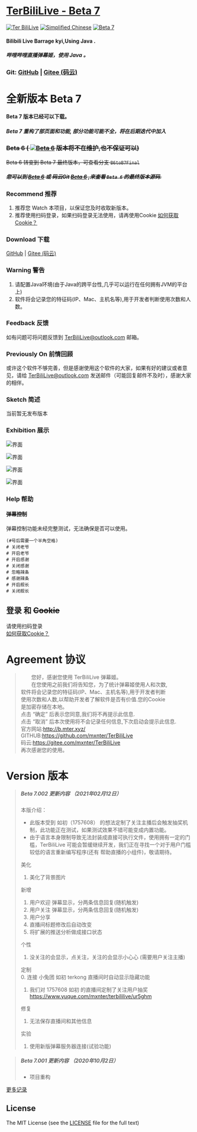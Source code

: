 # [TerBiliLive - Beta 7](http://terbililive.mter.xyz/) 
 [![Ter BiliLive](https://img.shields.io/badge/Ter-BiliLive-orange.svg)]() [![Simplified Chinese](https://img.shields.io/badge/Simplified-Chinese-ff4569.svg)]() [![Beta 7](https://img.shields.io/badge/Beta-7-ff35b8.svg)]()

#### Bilibili Live Barrage kyi,Using Java .
##### 哔哩哔哩直播弹幕姬，使用 Java 。  



### Git: [GitHub](https://gitee.com/mxnter/TerBiliLive/tree/master/) |  [Gitee (码云)](https://gitee.com/mxnter/TerBiliLive/tree/master/)


# 全新版本 Beta 7
####  Beta 7 版本已经可以下载。
##### Beta 7 重构了部页面和功能, 部分功能可能不全，将在后期迭代中加入

### ~~Beta 6  ( [![Beta 6](https://img.shields.io/badge/Beta-6-ff69b4.svg)]()  版本将不在维护,也不保证可以)~~
~~Beta 6 转变到 Beta 7 最终版本，可查看分支 `B6toB7Final`~~
##### ~~您可以到 [Beta 6](https://github.com/mxnter/TerBiliLive/tree/Beta6) 或 码云Git [Beta 6](https://gitee.com/mxnter/TerBiliLive/tree/Beta6/) ,来查看 `Beta 6` 的最终版本源码.~~


### Recommend 推荐
1. 推荐您 Watch 本项目，以保证您及时收取新版本。  
2. 推荐使用扫码登录，如果扫码登录无法使用，请再使用Cookie [如何获取Cookie？](https://github.com/mxnter/TerBiliLive/wiki/%E6%80%8E%E4%B9%88%E8%8E%B7%E5%8F%96Cookie) 

### Download 下载
 [GitHub](https://raw.githubusercontent.com/mxnter/TerBiliLive/master/app/TerBiliLive.jar) |  [Gitee (码云)](https://gitee.com/mxnter/TerBiliLive/raw/master/app/TerBiliLive.jar)


### Warning 警告
1. 请配置Java环境(由于Java的跨平台性,几乎可以运行在任何拥有JVM的平台上)
2. 软件将会记录您的特征码(IP、Mac、主机名等),用于开发者判断使用次数和人数。 

### Feedback 反馈
如有问题可将问题反馈到 TerBiliLive@outlook.com 邮箱。

 
### Previously On 前情回顾
或许这个软件不够完善，但是感谢使用这个软件的大家，如果有好的建议或者意见，请给 TerBiliLive@outlook.com 发送邮件（可能回复邮件不及时），感谢大家的相伴。
 
### Sketch 简述
当前暂无发布版本

### Exhibition 展示

![界面](http://s5caqz.coding-pages.com/TerBiliLive/img/zs1.png) 

![界面](http://s5caqz.coding-pages.com/TerBiliLive/img/zs2.png)  

![界面](http://s5caqz.coding-pages.com/TerBiliLive/img/zs3.png)  


![界面](http://b.mter.xyz/img/AppImg/Beta7/b7.png)  
 


### Help 帮助

#### ~~弹幕控制~~
弹幕控制功能未经完整测试，无法确保是否可以使用。
```
(#号后需要一个半角空格)
# 关闭老爷
# 开启老爷
# 开启感谢
# 关闭感谢
# 忽略辣条
# 感谢辣条
# 开启舰长
# 关闭舰长
```

## 登录 和 ~~Cookie~~
请使用扫码登录  
[如何获取Cookie？](https://github.com/mxnter/TerBiliLive/wiki/%E6%80%8E%E4%B9%88%E8%8E%B7%E5%8F%96Cookie)


# Agreement 协议

>　　您好，感谢您使用 TerBiliLive 弹幕姬。  
>　　在您使用之前我们将告知您，为了统计弹幕姬使用人和次数,  
>软件将会记录您的特征码(IP、Mac、主机名等),用于开发者判断  
>使用次数和人数,以帮助开发者了解软件是否有价值.您的Cookie  
>是加密存储在本地。  
>点击 “确定” 后表示您同意,我们将不再提示此信息.  
>点击 “取消” 后本次使用将不会记录任何信息,下次启动会提示此信息.  
>官方网站:http://b.mter.xyz/  
>GITHUB:https://github.com/mxnter/TerBiliLive  
>码云:https://gitee.com/mxnter/TerBiliLive  
>再次感谢您的使用。 




# Version 版本

>##### Beta 7.002 更新内容 （2021年02月12日）
> 本版介绍：  
>   * 此版本受到 如初（1757608） 的想法定制了关注主播后会触发抽奖机制，此功能正在测试，如果测试效果不错可能变成内置功能。  
>   * 由于语言本身限制导致无法封装成直接可执行文件，使用拥有一定的门槛，TerBiliLive 可能会暂缓继续开发，我们正在寻找一个对于用户门槛较低的语言重新编写程序(还有 帮助直播的小组件)，敬请期待。
> 
> 
>美化  
>1. 美化了背景图片
>
>新增  
>1. 用户欢迎 弹幕显示，分两条信息回复(随机触发)  
>2. 用户关注 弹幕显示，分两条信息回复(随机触发)  
>3. 用户分享  
>4. 直播间标题修改后自动改变  
>5. 将扩展的推送分析做成接口状态  
>
>个性  
>1. 没关注的会显示，点关注，关注的会显示小心心 (需要用户关注主播)  
>
>定制  
>0. 连接 小兔团 如初 terkong 直播间时自动显示隐藏功能  
>1. 我们对 1757608 如初 的直播间定制了关注用户抽奖 https://www.yuque.com/mxnter/terbililive/ur5ghm  
>
>修复  
>1. 无法保存直播间和其他信息  
>
>实验  
>1. 使用新版弹幕服务器连接(试验功能)  

>##### Beta 7.001 更新内容 （2020年10月2日）
> * 项目重构  


[更多记录](VERSION.md)


## License
The MIT License (see the [LICENSE](https://github.com/mxnter/TerBiliLive/blob/master/LICENSE) file for the full text)
